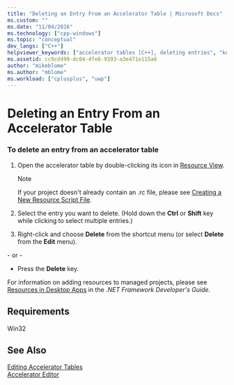 ```yaml
---
title: "Deleting an Entry From an Accelerator Table | Microsoft Docs"
ms.custom: ""
ms.date: "11/04/2016"
ms.technology: ["cpp-windows"]
ms.topic: "conceptual"
dev_langs: ["C++"]
helpviewer_keywords: ["accelerator tables [C++], deleting entries", "keyboard shortcuts [C++], deleting entry from accelerator table"]
ms.assetid: cc9cd499-dc04-4fe6-9393-a3e471e115a6
author: "mikeblome"
ms.author: "mblome"
ms.workload: ["cplusplus", "uwp"]
---
```

# Deleting an Entry From an Accelerator Table

### To delete an entry from an accelerator table

1. Open the accelerator table by double-clicking its icon in [Resource View](../windows/resource-view-window.md).

   > [!NOTE]
   > If your project doesn't already contain an .rc file, please see [Creating a New Resource Script File](../windows/how-to-create-a-resource-script-file.md).

2. Select the entry you want to delete. (Hold down the **Ctrl** or **Shift** key while clicking to select multiple entries.)

3. Right-click and choose **Delete** from the shortcut menu (or select **Delete** from the **Edit** menu).

\- or -

- Press the **Delete** key.

For information on adding resources to managed projects, please see [Resources in Desktop Apps](/dotnet/framework/resources/index) in the *.NET Framework Developer's Guide*.

## Requirements

Win32

## See Also

[Editing Accelerator Tables](../windows/editing-accelerator-tables.md)  
[Accelerator Editor](../windows/accelerator-editor.md)